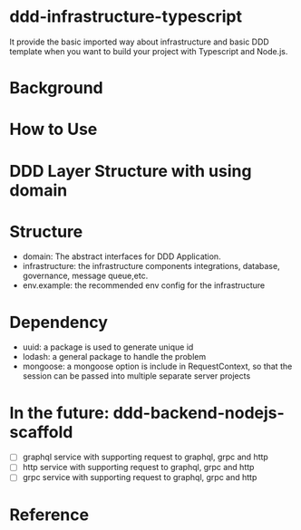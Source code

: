 # ddd-infrastructure-typescript
It provide the basic imported way about infrastructure and basic DDD template when you want to build your project with Typescript and Node.js.

# Background

# How to Use

# DDD Layer Structure with using domain

# Structure

- domain: The abstract interfaces for DDD Application.
- infrastructure: the infrastructure components integrations, database, governance, message queue,etc.
- env.example: the recommended env config for the infrastructure

# Dependency

- uuid: a package is used to generate unique id
- lodash: a general package to handle the problem
- mongoose: a mongoose option is include in RequestContext, so that the session can be passed into multiple separate server projects

# In the future: ddd-backend-nodejs-scaffold 

- [ ] graphql service with supporting request to graphql, grpc and http
- [ ] http service with supporting request to graphql, grpc and http
- [ ] grpc service with supporting request to graphql, grpc and http

# Reference